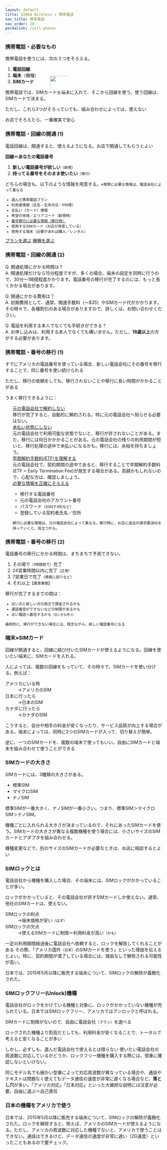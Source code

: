 ```yaml
---
layout: default
title: GINGA Wireless / 携帯電話
nav_title: 携帯電話
nav_order: 20
permalink: /cell-phone/
---
```

<main>
  <div class="container">
    <div class="row">
      <article class="col-md-4">
        <div class="panel panel-default">
          <div class="panel-heading">
            <h3 class="panel-title">携帯電話・必要なもの</h3>
          </div>
          <div class="panel-body">
            <p>携帯電話を使うには、次の３つをそろえる。</p>
            <ol>
              <li><strong><span class="font-200 ginga-highlight" style="position: relative">電話回線<img width="100" height="50" src="{{ site.baseurl }}/images/kono-3-tsu.svg" alt="" style="position: absolute; top: 30px; left: 120px;"></span></strong></li>
              <li><strong><span class="font-200 ginga-highlight">端末</span></strong>（機種）</li>
              <li><strong><span class="font-200 ginga-highlight">SIMカード</span></strong></li>
            </ol>
            <p>携帯電話では、SIMカードを端末に入れて、そこから回線を使う。使う回線は、SIMカードで決まる。</p>
            <p class="text-warning">ただし、これら3つがそろっていても、組み合わせによっては、使えない<i class="icon ion-sad-outline"></i></p>
            <p>お店でそろえたら、一番確実で安心<i class="icon ion-ios-heart"></i></p>
          </div>
        </div>
      </article>
      <article class="col-md-4">
        <div class="panel panel-default">
          <div class="panel-heading">
            <h3 class="panel-title">携帯電話・回線の開通 (1)</h3>
          </div>
          <div class="panel-body">
            <p>電話回線は、開通すると、使えるようになる。お店で開通してもらうとよい<i class="icon ion-happy-outline"></i></p>
            <p><strong><span class="font-150 ginga-highlight">回線＝あなたの電話番号</span></strong></p>
            <ol>
              <li><strong>新しい電話番号が欲しい</strong><small>（新規）</small></li>
              <li><strong>持ってる番号をそのまま使いたい</strong><small>（移行）</small></li>
            </ol>
            <p>どちらの場合も、以下のような情報を用意する。<small>※実際に必要な情報は、電話会社によって異なる</small></p>
            <small>
              <ul>
                <li>選んだ携帯電話プラン</li>
                <li>利用者情報（氏名・生年月日・PIN等）</li>
                <li>支払い（カード）情報</li>
                <li>希望の地域／エリアコード（新規時）</li>
                <li><a href="#number-porting">番号移行に必要な情報（移行時）</a></li>
                <li>使用するSIMカード（お店が用意している）</li>
                <li>使用する端末（必要があれば購入／レンタル）</li>
              </ul>
            </small>
            <a href="" class="btn btn-info">プランを選ぶ</a>
            <a href="" class="btn btn-info">機種を選ぶ</a>
          </div>
        </div>
      </article>
      <article class="col-md-4">
        <div class="panel panel-default">
          <div class="panel-heading">
            <h3 class="panel-title">携帯電話・回線の開通 (2)</h3>
          </div>
          <div class="panel-body">
            <p><span class="text-info">Q. 開通処理にかかる時間は？</span><br>
            A. 開通処理だけなら15分程度ですが、多くの場合、端末の設定を同時に行うので、30分～1時間程度かかります。電話番号の移行が完了するのには、もっと長くかかる場合があります。</p>
            <p><span class="text-info">Q. 開通にかかる費用は？</span><br>
            A. 初期費用として、通常、開通手数料（～$35）やSIMカード代がかかります。その時々で、各種割引のある場合がありますので、詳しくは、お問い合わせください。</p>
            <p><span class="text-info">Q. 電話を利用する本人でなくても手続きができる？</span><br>
            A. お申し込みは、利用する本人でなくても構いません。ただし、<strong>18歳以上</strong>の方がする必要があります。</p>
          </div>
        </div>
      </article>
    </div>
    <div class="row">
      <article id="number-porting" class="col-md-4">
        <div class="panel panel-default">
          <div class="panel-heading">
            <h3 class="panel-title">携帯電話・番号の移行 (1)</h3>
          </div>
          <div class="panel-body">
            <p>すでにアメリカの電話番号を使っている場合、新しい電話会社にその番号を移行することで、同じ番号を使い続けられる<i class="icon ion-happy-outline"></i></p>
            <p class="text-warning">ただし、移行の依頼をしても、移行されないことや移行に長い時間がかかることがある<i class="icon ion-sad-outline"></i></p>
            <p>うまく移行できるように：</p>
            <ul style="list-style-type: none">
              <li>
                <a data-toggle="collapse" href="#do-not-terminate">
                  <i class="icon ion-ios-checkmark-outline"></i> 元の電話会社で解約しない
                </a>
                <div id="do-not-terminate" class="panel-collapse collapse">
                  <div class="panel-body">
                    移行が完了すると、自動的に解約される。特に元の電話会社へ知らせる必要はない。
                  </div>
                </div>
              </li>
              <li>
                <a data-toggle="collapse" href="#unpaid-at-original">
                  <i class="icon ion-ios-checkmark-outline"></i> 未払い状態にしない
                </a>
                <div id="unpaid-at-original" class="panel-collapse collapse">
                  <div class="panel-body">
                    元の電話会社で利用可能な状態でないと、移行が許されないことがある。また、移行には何日かかかることがある。元の電話会社の残りの利用期間が短いと、移行処理の途中で未払いになるかも。移行には、余裕を持ちましょう。
                  </div>
                </div>
              </li>
              <li>
                <a data-toggle="collapse" href="#understand-etf">
                  <i class="icon ion-ios-checkmark-outline"></i> 早期解約手数料(ETF)を理解する
                </a>
                <div id="understand-etf" class="panel-collapse collapse">
                  <div class="panel-body">
                    元の電話会社で、契約期間の途中であると、移行することで早期解約手数料(ETF = Early Termination Fee)が発生する場合がある。高額かもしれないので、心配な方は、確認しましょう。
                  </div>
                </div>
              </li>
              <li>
                <a data-toggle="collapse" href="#number-porting-info">
                  <i class="icon ion-ios-checkmark-outline"></i> 必要な情報を正確にそろえる
                </a>
                <div id="number-porting-info" class="panel-collapse collapse">
                  <div class="panel-body">
                    <ul>
                      <li>移行する電話番号</li>
                      <li>元の電話会社のアカウント番号</li>
                      <li>パスワード<small>（SSN下4桁など）</small></li>
                      <li>登録している契約者氏名／住所</li>
                    </ul>
                    <p>
                      <small>移行に必要な情報は、元の電話会社によって異なる。移行時に、お店に過去の請求書(Bill)を持っていくと、役立つかも。</small>
                    </p>
                  </div>
                </div>
              </li>
            </ul>
          </div>
        </div>
      </article>
      <article id="number-porting" class="col-md-4">
        <div class="panel panel-default">
          <div class="panel-heading">
            <h3 class="panel-title">携帯電話・番号の移行 (2)</h3>
          </div>
          <div class="panel-body">
            <p>電話番号の移行にかかる時間は、まちまちで予測できない。</p>
            <ol>
              <li>その場で<small>（1時間程で）</small>完了<i class="icon ion-happy-outline"></i></li>
              <li>24営業時間以内に完了<small>（正常）</small></li>
              <li>7営業日で完了<small>（情報に誤りなど）</small></li>
              <li>それ以上<i class="icon ion-sad-outline"></i><small>【異常事態】</small></li>
            </ol>
            <p>移行が完了するまでの間は：</p>
            <small>
              <ul>
                <li>古い方と新しい方の両方で課金されるかも</li>
                <li>通話着信ができないなどの制限があるかも</li>
                <li>古い電話へ着信するかも<small>（古い方も持つ）</small></li>
              </ul>
            </small>
            <p class="text-warning"><small>最終的に、移行ができない場合には、残念ながら、新しい電話番号になる<i class="icon ion-sad-outline"></i></small></p>
          </div>
        </div>
      </article>
    </div>
    <div class="row">
      <article class="col-md-4">
        <div class="panel panel-default">
          <div class="panel-heading">
            <h3 class="panel-title">端末×SIMカード</h3>
          </div>
          <div class="panel-body">
            <p>回線が開通すると、回線に結び付いたSIMカードが使えるようになる。回線を使いたい端末に、SIMカードを入れる。</p>
            <p>人によっては、複数の回線をもっていて、その時々で、SIMカードを使い分ける。例えば：</p>
            <dl class="dl-horizontal">
              <dt>アメリカにいる時</dt><dd>→アメリカのSIM</dd>
              <dt>日本に行ったら</dt><dd>→日本のSIM</dd>
              <dt>カナダに行ったら</dt><dd>→カナダのSIM</dd>
            </dl>
            <p>こうすると、自分や相手の料金が安くなったり、サービス品質が向上する場合がある。端末によっては、同時に2つのSIMカードが入って、切り替えが簡単。</p>
            <p>逆に、一つのSIMカードを、複数の端末で使ってもいい。自由にSIMカードと端末を組み合わせて使うことができる<i class="icon ion-happy-outline"></i></p>
          </div>
        </div>
      </article>
      <article class="col-md-4">
        <div class="panel panel-default">
          <div class="panel-heading">
            <h3 class="panel-title">SIMカードの大きさ</h3>
          </div>
          <div class="panel-body">
            <p>SIMカードには、3種類の大きさがある。</p>
            <ul>
              <li>標準SIM</li>
              <li>マイクロSIM</li>
              <li>ナノSIM</li>
            </ul>
            <p>標準SIMが一番大きく、ナノSIMが一番小さい。つまり、標準SIM＞マイクロSIM＞ナノSIM。</p>
            <p>機種ごとに入れられる大きさが決まっているので、それにあったSIMカードを使う。SIMカードの大きさが異なる複数機種を使う場合には、小さいサイズのSIMカードとアダプタを組み合わせる。</p>
            <p>機種変更などで、別のサイズのSIMカードが必要なときは、お店に相談するとよい<i class="icon ion-happy-outline"></i></p>
          </div>
        </div>
      </article>
      <article class="col-md-4">
        <div class="panel panel-default">
          <div class="panel-heading">
            <h3 class="panel-title">SIMロックとは</h3>
          </div>
          <div class="panel-body">
            <p>電話会社から機種を購入した場合、その端末には、SIMロックがかかっていることが多い。</p>
            <p>ロックがかかっていると、その電話会社が許すSIMカードしか使えない。通常、他社のSIMカードは、使えない。</p>
            <dl class="dl-horizontal">
              <dt>SIMロックの利点</dt><dd>→端末価格が安い<small>（はず）</small></dd>
              <dt>SIMロックの欠点</dt><dd>→使えるSIMカードに制限＝利用料金が高い<small>（かも）</small></dd>
            </dl>
            <p>一定の利用期間経過後に電話会社へ依頼すると、ロックを解除してくれることがある<i class="icon ion-happy-outline"></i> その際、「アメリカ国外<small>（日本）</small>のSIMカードを使う」といった理由を伝えるとよい。特に、契約期間が満了している場合には、理由なしで解除される可能性が高い。</p>
            <p>日本では、2015年5月以降に販売する端末について、SIMロックの解除が義務化された。</p>
          </div>
        </div>
      </article>
      <article class="col-md-4">
        <div class="panel panel-default">
          <div class="panel-heading">
            <h3 class="panel-title">SIMロックフリー(Unlock)機種</h3>
          </div>
          <div class="panel-body">
            <p>電話会社がロックをかけている機種と対象に、ロックがかかっていない機種が売られている。日本ではSIMロックフリー、アメリカではアンロックと呼ばれる。</p>
            <p>SIMカードに制限がないので、自由に電話会社<small>（プラン）</small>を選べる<i class="icon ion-happy-outline"></i></p>
            <p>ロックされた機種より割高だとしても、利用料金が安くなることで、トータルで考えると安くなることが多い<i class="icon ion-happy-outline"></i></p>
            <p class="text-warning">しかし、必ずしも、選んだ電話会社で使えるとは限らない<i class="icon ion-sad-outline"></i> 使いたい電話会社の周波数に対応しているかどうか、ロックフリー機種を購入する際には、慎重に確認しないといけない。</p>
            <p class="text-warning">同じモデル名でも細かい型番によって対応周波数が異なっている場合や、通話やテキストは問題なく使えてもデータ通信の速度が非常に遅くなる場合など、<strong>落とし穴</strong>が多い。「アメリカ対応」「日本対応」といった大雑把な説明には注意が必要。自由に選ぶ＝自己責任</p>
          </div>
        </div>
      </article>
      <article class="col-md-4">
        <div class="panel panel-default">
          <div class="panel-heading">
            <h3 class="panel-title">日本の機種をアメリカで使う</h3>
          </div>
          <div class="panel-body">
            <p>日本では、2015年5月以降に販売する端末について、SIMロックの解除が義務化された。ロックを解除すると、例えば、アメリカのSIMカードが使えるようになる。ただし、アメリカの周波数に対応した機種でないと、アメリカで使うことはできない。通話はできるけど、データ通信の速度が非常に遅い（2G速度）といったこともあるので要チェック。</p>
          </div>
        </div>
      </article>
    </div>
  </div>
</main>
